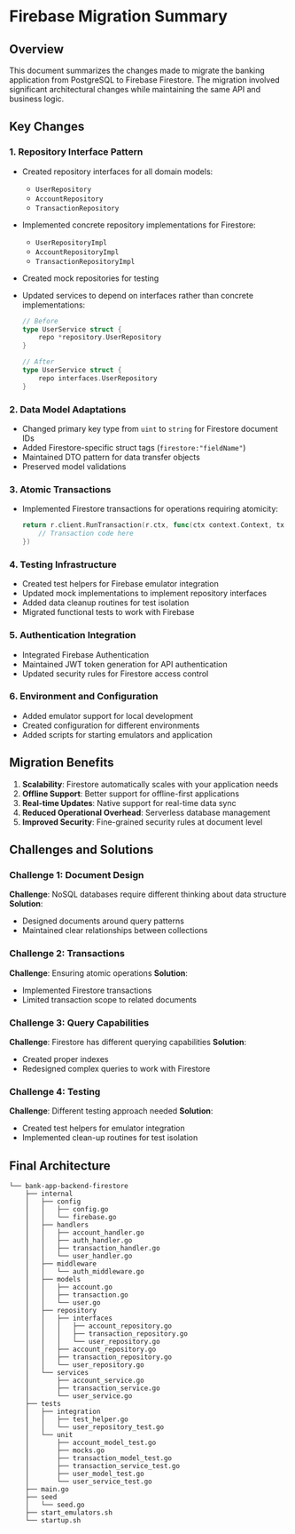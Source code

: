 # Firebase Migration Summary

## Overview

This document summarizes the changes made to migrate the banking application from PostgreSQL to Firebase Firestore. The migration involved significant architectural changes while maintaining the same API and business logic.

## Key Changes

### 1. Repository Interface Pattern

- Created repository interfaces for all domain models:
  - `UserRepository`
  - `AccountRepository`
  - `TransactionRepository`
  
- Implemented concrete repository implementations for Firestore:
  - `UserRepositoryImpl`
  - `AccountRepositoryImpl`
  - `TransactionRepositoryImpl`
  
- Created mock repositories for testing

- Updated services to depend on interfaces rather than concrete implementations:
  ```go
  // Before
  type UserService struct {
      repo *repository.UserRepository
  }
  
  // After
  type UserService struct {
      repo interfaces.UserRepository
  }
  ```

### 2. Data Model Adaptations

- Changed primary key type from `uint` to `string` for Firestore document IDs
- Added Firestore-specific struct tags (`firestore:"fieldName"`)
- Maintained DTO pattern for data transfer objects
- Preserved model validations

### 3. Atomic Transactions

- Implemented Firestore transactions for operations requiring atomicity:
  ```go
  return r.client.RunTransaction(r.ctx, func(ctx context.Context, tx *firestore.Transaction) error {
      // Transaction code here
  })
  ```

### 4. Testing Infrastructure

- Created test helpers for Firebase emulator integration
- Updated mock implementations to implement repository interfaces
- Added data cleanup routines for test isolation
- Migrated functional tests to work with Firebase

### 5. Authentication Integration

- Integrated Firebase Authentication
- Maintained JWT token generation for API authentication
- Updated security rules for Firestore access control

### 6. Environment and Configuration

- Added emulator support for local development
- Created configuration for different environments
- Added scripts for starting emulators and application

## Migration Benefits

1. **Scalability**: Firestore automatically scales with your application needs
2. **Offline Support**: Better support for offline-first applications
3. **Real-time Updates**: Native support for real-time data sync
4. **Reduced Operational Overhead**: Serverless database management
5. **Improved Security**: Fine-grained security rules at document level

## Challenges and Solutions

### Challenge 1: Document Design

**Challenge**: NoSQL databases require different thinking about data structure
**Solution**: 
- Designed documents around query patterns
- Maintained clear relationships between collections

### Challenge 2: Transactions

**Challenge**: Ensuring atomic operations
**Solution**: 
- Implemented Firestore transactions
- Limited transaction scope to related documents

### Challenge 3: Query Capabilities

**Challenge**: Firestore has different querying capabilities
**Solution**: 
- Created proper indexes
- Redesigned complex queries to work with Firestore

### Challenge 4: Testing

**Challenge**: Different testing approach needed
**Solution**: 
- Created test helpers for emulator integration
- Implemented clean-up routines for test isolation

## Final Architecture

```
└── bank-app-backend-firestore
    ├── internal
    │   ├── config
    │   │   ├── config.go
    │   │   └── firebase.go
    │   ├── handlers
    │   │   ├── account_handler.go
    │   │   ├── auth_handler.go
    │   │   ├── transaction_handler.go
    │   │   └── user_handler.go
    │   ├── middleware
    │   │   └── auth_middleware.go
    │   ├── models
    │   │   ├── account.go
    │   │   ├── transaction.go
    │   │   └── user.go
    │   ├── repository
    │   │   ├── interfaces
    │   │   │   ├── account_repository.go
    │   │   │   ├── transaction_repository.go
    │   │   │   └── user_repository.go
    │   │   ├── account_repository.go
    │   │   ├── transaction_repository.go
    │   │   └── user_repository.go
    │   └── services
    │       ├── account_service.go
    │       ├── transaction_service.go
    │       └── user_service.go
    ├── tests
    │   ├── integration
    │   │   ├── test_helper.go
    │   │   └── user_repository_test.go
    │   └── unit
    │       ├── account_model_test.go
    │       ├── mocks.go
    │       ├── transaction_model_test.go
    │       ├── transaction_service_test.go
    │       ├── user_model_test.go
    │       └── user_service_test.go
    ├── main.go
    ├── seed
    │   └── seed.go
    ├── start_emulators.sh
    └── startup.sh
```

